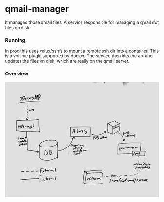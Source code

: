 # qmail-manager
It manages those qmail files.
A service responsible for managing a qmail dot files on disk.

### Running
In prod this uses veiux/sshfs to mount a remote ssh dir into a container. This is a volume plugin supported by docker. The service then hits the api and updates the files on disk, which are really on the qmail server.

### Overview
![Arch](architechure.JPG)
